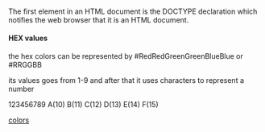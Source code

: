 #### <!DOCTYPE html>

The first element in an HTML document is the DOCTYPE declaration which notifies the web browser that it is an HTML document.

#### HEX values

the hex colors can be represented by #RedRedGreenGreenBlueBlue or #RRGGBB

its values goes from 1-9 and after that it uses characters to represent a number

123456789 A(10) B(11) C(12) D(13) E(14) F(15)

<a href="https://coolors.com">colors</a>
